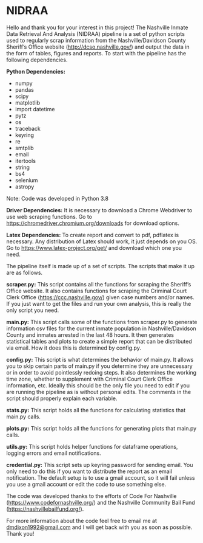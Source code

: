 # NIDRAA

Hello and thank you for your interest in this project! The Nashville Inmate Data Retrieval And Analysis (NIDRAA) pipeline is a set of python scripts used to regularly scrap information from the Nashville/Davidson County Sheriff’s Office website (http://dcso.nashville.gov/) and output the data in the form of tables, figures and reports. To start with the pipeline has the following dependencies.

**Python Dependencies:**
*	numpy
*	pandas
*	scipy
*	matplotlib
*	import datetime
*	pytz
*	os
*	traceback
*	keyring
*	re
*	smtplib
*	email
*	itertools
*	string
*	bs4
*	selenium
*	astropy

Note: Code was developed in Python 3.8

**Driver Dependencies:**
It is necessary to download a Chrome Webdriver to use web scraping functions. Go to https://chromedriver.chromium.org/downloads for download options.

**Latex Dependencies:**
To create report and convert to pdf, pdflatex is necessary. Any distribution of Latex should work, it just depends on you OS. Go to https://www.latex-project.org/get/ and download which one you need.



The pipeline itself is made up of a set of scripts. The scripts that make it up are as follows.

**scraper.py:** 
This script contains all the functions for scraping the Sheriff’s Office website. It also contains functions for scraping the Criminal Court Clerk Office (https://ccc.nashville.gov/) given case numbers and/or names. If you just want to get the files and run your own analysis, this is really the only script you need.

**main.py:**
This script calls some of the functions from scraper.py to generate information csv files for the current inmate population in Nashville/Davidson County and inmates arrested in the last 48 hours. It then generates statistical tables and plots to create a simple report that can be distributed via email. How it does this is determined by config.py.

**config.py:**
This script is what determines the behavior of main.py. It allows you to skip certain parts of main.py if you determine they are unnecessary or in order to avoid pointlessly redoing steps. It also determines the working time zone, whether to supplement with Criminal Court Clerk Office information, etc. Ideally this should be the only file you need to edit if you are running the pipeline as is without personal edits. The comments in the script should properly explain each variable.

**stats.py:**
This script holds all the functions for calculating statistics that main.py calls.

**plots.py:**
This script holds all the functions for generating plots that main.py calls.

**utils.py:**
This script holds helper functions for dataframe operations, logging errors and email notifications.

**credential.py:**
This script sets up keyring password for sending email. You only need to do this if you want to distribute the report as an email notification. The default setup is to use a gmail account, so it will fail unless you use a gmail account or edit the code to use something else.

The code was developed thanks to the efforts of Code For Nashville (https://www.codefornashville.org/) and the Nashville Community Bail Fund (https://nashvillebailfund.org/). 

For more information about the code feel free to email me at dmdixon1992@gmail.com and I will get back with you as soon as possible. Thank you!  

